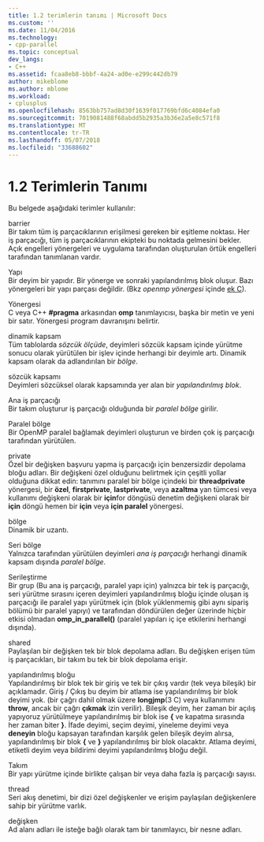 ```yaml
---
title: 1.2 terimlerin tanımı | Microsoft Docs
ms.custom: ''
ms.date: 11/04/2016
ms.technology:
- cpp-parallel
ms.topic: conceptual
dev_langs:
- C++
ms.assetid: fcaa8eb8-bbbf-4a24-ad0e-e299c442db79
author: mikeblome
ms.author: mblome
ms.workload:
- cplusplus
ms.openlocfilehash: 8563bb757ad8d30f1639f017769bfd6c4084efa0
ms.sourcegitcommit: 7019081488f68abdd5b2935a3b36e2a5e8c571f8
ms.translationtype: MT
ms.contentlocale: tr-TR
ms.lasthandoff: 05/07/2018
ms.locfileid: "33688602"
---
```

# <a name="12-definition-of-terms"></a>1.2 Terimlerin Tanımı
Bu belgede aşağıdaki terimler kullanılır:  
  
 barrier  
 Bir takım tüm iş parçacıklarının erişilmesi gereken bir eşitleme noktası.  Her iş parçacığı, tüm iş parçacıklarının ekipteki bu noktada gelmesini bekler. Açık engelleri yönergeleri ve uygulama tarafından oluşturulan örtük engelleri tarafından tanımlanan vardır.  
  
 Yapı  
 Bir deyim bir yapıdır. Bir yönerge ve sonraki yapılandırılmış blok oluşur. Bazı yönergeleri bir yapı parçası değildir. (Bkz *openmp yönergesi* içinde [ek C](../../parallel/openmp/c-openmp-c-and-cpp-grammar.md)).  
  
 Yönergesi  
 C veya C++ **#pragma** arkasından **omp** tanımlayıcısı, başka bir metin ve yeni bir satır. Yönergesi program davranışını belirtir.  
  
 dinamik kapsam  
 Tüm tablolarda *sözcük ölçüde*, deyimleri sözcük kapsam içinde yürütme sonucu olarak yürütülen bir işlev içinde herhangi bir deyimle artı. Dinamik kapsam olarak da adlandırılan bir *bölge*.  
  
 sözcük kapsamı  
 Deyimleri sözcüksel olarak kapsamında yer alan bir *yapılandırılmış blok*.  
  
 Ana iş parçacığı  
 Bir takım oluşturur iş parçacığı olduğunda bir *paralel bölge* girilir.  
  
 Paralel bölge  
 Bir OpenMP paralel bağlamak deyimleri oluşturun ve birden çok iş parçacığı tarafından yürütülen.  
  
 private  
 Özel bir değişken başvuru yapma iş parçacığı için benzersizdir depolama bloğu adları. Bir değişkeni özel olduğunu belirtmek için çeşitli yollar olduğuna dikkat edin: tanımını paralel bir bölge içindeki bir **threadprivate** yönergesi, bir **özel**, **firstprivate**, **lastprivate**, veya **azaltma** yan tümcesi veya kullanımı değişkeni olarak bir **için**for döngüsü denetim değişkeni olarak bir **için** döngü hemen bir **için** veya **için paralel** yönergesi.  
  
 bölge  
 Dinamik bir uzantı.  
  
 Seri bölge  
 Yalnızca tarafından yürütülen deyimleri *ana iş parçacığı* herhangi dinamik kapsam dışında *paralel bölge*.  
  
 Serileştirme  
 Bir grup (Bu ana iş parçacığı, paralel yapı için) yalnızca bir tek iş parçacığı, seri yürütme sırasını içeren deyimleri yapılandırılmış bloğu içinde oluşan iş parçacığı ile paralel yapı yürütmek için (blok yüklenmemiş gibi aynı sipariş bölümü bir paralel yapıyı) ve tarafından döndürülen değer üzerinde hiçbir etkisi olmadan **omp_in_parallel()** (paralel yapıları iç içe etkilerini herhangi dışında).  
  
 shared  
 Paylaşılan bir değişken tek bir blok depolama adları. Bu değişken erişen tüm iş parçacıkları, bir takım bu tek bir blok depolama erişir.  
  
 yapılandırılmış bloğu  
 Yapılandırılmış bir blok tek bir giriş ve tek bir çıkış vardır (tek veya bileşik) bir açıklamadır. Giriş / Çıkış bu deyim bir atlama ise yapılandırılmış bir blok deyimi yok. (bir çağrı dahil olmak üzere **longjmp**(3 C) veya kullanımını **throw**, ancak bir çağrı **çıkmak** izin verilir). Bileşik deyim, her zaman bir açılış yapıyoruz yürütülmeye yapılandırılmış bir blok ise **{** ve kapatma sırasında her zaman biter **}**. İfade deyimi, seçim deyimi, yineleme deyimi veya **deneyin** bloğu kapsayan tarafından karşılık gelen bileşik deyim alırsa, yapılandırılmış bir blok **{** ve **}** yapılandırılmış bir blok olacaktır. Atlama deyimi, etiketli deyim veya bildirimi deyimi yapılandırılmış bloğu değil.  
  
 Takım  
 Bir yapı yürütme içinde birlikte çalışan bir veya daha fazla iş parçacığı sayısı.  
  
 thread  
 Seri akış denetimi, bir dizi özel değişkenler ve erişim paylaşılan değişkenlere sahip bir yürütme varlık.  
  
 değişken  
 Ad alanı adları ile isteğe bağlı olarak tam bir tanımlayıcı, bir nesne adları.